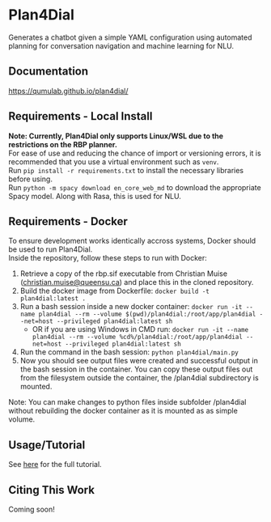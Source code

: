 # Plan4Dial

Generates a chatbot given a simple YAML configuration using automated planning for conversation navigation and machine learning for NLU.

## Documentation
https://qumulab.github.io/plan4dial/

## Requirements - Local Install
**Note: Currently, Plan4Dial only supports Linux/WSL due to the restrictions on the RBP planner.**  
For ease of use and reducing the chance of import or versioning errors, it is recommended that you use a virtual environment such as `venv`.  
Run `pip install -r requirements.txt` to install the necessary libraries before using.  
Run `python -m spacy download en_core_web_md` to download the appropriate Spacy model. Along with Rasa, this is used for NLU.

## Requirements - Docker
To ensure development works identically accross systems, Docker should be used to run Plan4Dial.  
Inside the repository, follow these steps to run with Docker:
1. Retrieve a copy of the rbp.sif executable from Christian Muise (christian.muise@queensu.ca) and place this in the cloned repository.
2. Build the docker image from Dockerfile: `docker build -t plan4dial:latest .`
3. Run a bash session inside a new docker container: `docker run -it --name plan4dial --rm --volume $(pwd)/plan4dial:/root/app/plan4dial --net=host --privileged plan4dial:latest sh`
    - OR if you are using Windows in CMD run: `docker run -it --name plan4dial --rm --volume %cd%/plan4dial:/root/app/plan4dial --net=host --privileged plan4dial:latest sh`
4. Run the command in the bash session: `python plan4dial/main.py`
5. Now you should see output files were created and successful output in the bash session in the container. You can copy these output files out from the filesystem outside the container, the /plan4dial subdirectory is mounted. 

Note: You can make changes to python files inside subfolder /plan4dial without rebuilding the docker container as it is mounted as as simple volume. 

## Usage/Tutorial
See [here](https://qumulab.github.io/plan4dial/tutorial.html) for the full tutorial.

## Citing This Work
Coming soon!
